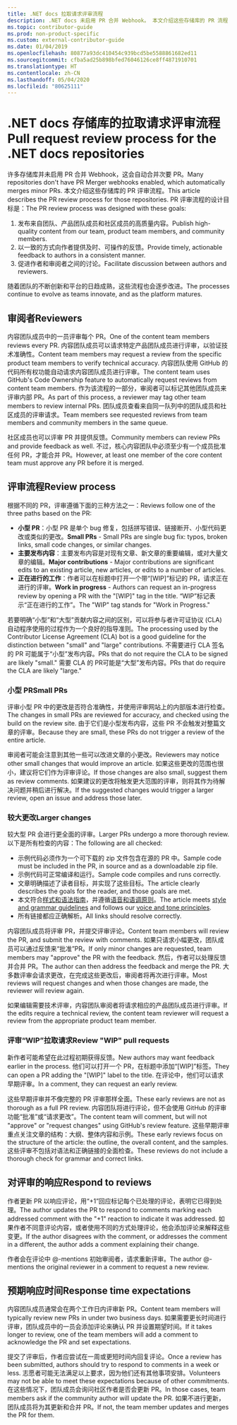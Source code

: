 ```yaml
---
title: .NET docs 拉取请求评审流程
description: .NET docs 未启用 PR 合并 Webhook。 本文介绍这些存储库的 PR 流程
ms.topic: contributor-guide
ms.prod: non-product-specific
ms.custom: external-contributor-guide
ms.date: 01/04/2019
ms.openlocfilehash: 80877a93dc410454c939bcd5be5588861682ed11
ms.sourcegitcommit: cfba5ad25b898bfed76046126ce8ff4871910701
ms.translationtype: HT
ms.contentlocale: zh-CN
ms.lasthandoff: 05/04/2020
ms.locfileid: "80625111"
---
```

# <a name="pull-request-review-process-for-the-net-docs-repositories"></a><span data-ttu-id="e5721-104">.NET docs 存储库的拉取请求评审流程</span><span class="sxs-lookup"><span data-stu-id="e5721-104">Pull request review process for the .NET docs repositories</span></span>

<span data-ttu-id="e5721-105">许多存储库并未启用 PR 合并 Webhook，这会自动合并次要 PR。</span><span class="sxs-lookup"><span data-stu-id="e5721-105">Many repositories don't have PR Merger webhooks enabled, which automatically merges minor PRs.</span></span> <span data-ttu-id="e5721-106">本文介绍这些存储库的 PR 评审流程。</span><span class="sxs-lookup"><span data-stu-id="e5721-106">This article describes the PR review process for those repositories.</span></span> <span data-ttu-id="e5721-107">PR 评审流程的设计目标是：</span><span class="sxs-lookup"><span data-stu-id="e5721-107">The PR review process was designed with these goals:</span></span>

1. <span data-ttu-id="e5721-108">发布来自团队、产品团队成员和社区成员的高质量内容。</span><span class="sxs-lookup"><span data-stu-id="e5721-108">Publish high-quality content from our team, product team members, and community members.</span></span>
1. <span data-ttu-id="e5721-109">以一致的方式向作者提供及时、可操作的反馈。</span><span class="sxs-lookup"><span data-stu-id="e5721-109">Provide timely, actionable feedback to authors in a consistent manner.</span></span>
1. <span data-ttu-id="e5721-110">促进作者和审阅者之间的讨论。</span><span class="sxs-lookup"><span data-stu-id="e5721-110">Facilitate discussion between authors and reviewers.</span></span>

<span data-ttu-id="e5721-111">随着团队的不断创新和平台的日趋成熟，这些流程也会逐步改进。</span><span class="sxs-lookup"><span data-stu-id="e5721-111">The processes continue to evolve as teams innovate, and as the platform matures.</span></span>

## <a name="reviewers"></a><span data-ttu-id="e5721-112">审阅者</span><span class="sxs-lookup"><span data-stu-id="e5721-112">Reviewers</span></span>

<span data-ttu-id="e5721-113">内容团队成员中的一员评审每个 PR。</span><span class="sxs-lookup"><span data-stu-id="e5721-113">One of the content team members reviews every PR.</span></span> <span data-ttu-id="e5721-114">内容团队成员可以请求特定产品团队成员进行评审，以验证技术准确性。</span><span class="sxs-lookup"><span data-stu-id="e5721-114">Content team members may request a review from the specific product team members to verify technical accuracy.</span></span> <span data-ttu-id="e5721-115">内容团队使用 GitHub 的代码所有权功能自动请求内容团队成员进行评审。</span><span class="sxs-lookup"><span data-stu-id="e5721-115">The content team uses GitHub's Code Ownership feature to automatically request reviews from content team members.</span></span> <span data-ttu-id="e5721-116">作为该流程的一部分，审阅者可以标记其他团队成员来评审内部 PR。</span><span class="sxs-lookup"><span data-stu-id="e5721-116">As part of this process, a reviewer may tag other team members to review internal PRs.</span></span> <span data-ttu-id="e5721-117">团队成员查看来自同一队列中的团队成员和社区成员的评审请求。</span><span class="sxs-lookup"><span data-stu-id="e5721-117">Team members see requested reviews from team members and community members in the same queue.</span></span>

<span data-ttu-id="e5721-118">社区成员也可以评审 PR 并提供反馈。</span><span class="sxs-lookup"><span data-stu-id="e5721-118">Community members can review PRs and provide feedback as well.</span></span> <span data-ttu-id="e5721-119">不过，核心内容团队中必须至少有一个成员批准任何 PR，才能合并 PR。</span><span class="sxs-lookup"><span data-stu-id="e5721-119">However, at least one member of the core content team must approve any PR before it is merged.</span></span>

## <a name="review-process"></a><span data-ttu-id="e5721-120">评审流程</span><span class="sxs-lookup"><span data-stu-id="e5721-120">Review process</span></span>

<span data-ttu-id="e5721-121">根据不同的 PR，评审遵循下面的三种方法之一：</span><span class="sxs-lookup"><span data-stu-id="e5721-121">Reviews follow one of the three paths based on the PR:</span></span>

- <span data-ttu-id="e5721-122">**小型 PR**：小型 PR 是单个 bug 修复，包括拼写错误、链接断开、小型代码更改或类似的更改。</span><span class="sxs-lookup"><span data-stu-id="e5721-122">**Small PRs** - Small PRs are single bug fix: typos, broken links, small code changes, or similar changes.</span></span>
- <span data-ttu-id="e5721-123">**主要发布内容**：主要发布内容是对现有文章、新文章的重要编辑，或对大量文章的编辑。</span><span class="sxs-lookup"><span data-stu-id="e5721-123">**Major contributions** - Major contributions are significant edits to an existing article, new articles, or edits to a number of articles.</span></span>
- <span data-ttu-id="e5721-124">**正在进行的工作**：作者可以在标题中打开一个带“[WIP]”标记的 PR，请求正在进行的评审。</span><span class="sxs-lookup"><span data-stu-id="e5721-124">**Work in progress** - Authors can request an in-progress review by opening a PR with the "[WIP]" tag in the title.</span></span> <span data-ttu-id="e5721-125">“WIP”标记表示“正在进行的工作”。</span><span class="sxs-lookup"><span data-stu-id="e5721-125">The "WIP" tag stands for "Work in Progress."</span></span> 

<span data-ttu-id="e5721-126">若要明确“小型”和“大型”贡献内容之间的区别，可以将参与者许可证协议 (CLA) 自动程序使用的过程作为一个良好的指导准则。</span><span class="sxs-lookup"><span data-stu-id="e5721-126">The processing used by the Contributor License Agreement (CLA) bot is a good guideline for the distinction between "small" and "large" contributions.</span></span> <span data-ttu-id="e5721-127">不需要进行 CLA 签名的 PR 可能属于“小型”发布内容。</span><span class="sxs-lookup"><span data-stu-id="e5721-127">PRs that do not require the CLA to be signed are likely "small."</span></span> <span data-ttu-id="e5721-128">需要 CLA 的 PR可能是“大型”发布内容。</span><span class="sxs-lookup"><span data-stu-id="e5721-128">PRs that do require the CLA are likely "large."</span></span>

### <a name="small-prs"></a><span data-ttu-id="e5721-129">小型 PR</span><span class="sxs-lookup"><span data-stu-id="e5721-129">Small PRs</span></span>

<span data-ttu-id="e5721-130">评审小型 PR 中的更改是否符合准确性，并使用评审网站上的内部版本进行检查。</span><span class="sxs-lookup"><span data-stu-id="e5721-130">The changes in small PRs are reviewed for accuracy, and checked using the build on the review site.</span></span> <span data-ttu-id="e5721-131">由于它们是小型发布内容，这些 PR 不会触发对整篇文章的评审。</span><span class="sxs-lookup"><span data-stu-id="e5721-131">Because they are small, these PRs do not trigger a review of the entire article.</span></span> 

<span data-ttu-id="e5721-132">审阅者可能会注意到其他一些可以改进文章的小更改。</span><span class="sxs-lookup"><span data-stu-id="e5721-132">Reviewers may notice other small changes that would improve an article.</span></span> <span data-ttu-id="e5721-133">如果这些更改的范围也很小，建议将它们作为评审评论。</span><span class="sxs-lookup"><span data-stu-id="e5721-133">If those changes are also small, suggest them as review comments.</span></span> <span data-ttu-id="e5721-134">如果建议的更改将触发更大范围的评审，则将其作为待解决问题并稍后进行解决。</span><span class="sxs-lookup"><span data-stu-id="e5721-134">If the suggested changes would trigger a larger review, open an issue and address those later.</span></span> 

### <a name="larger-changes"></a><span data-ttu-id="e5721-135">较大更改</span><span class="sxs-lookup"><span data-stu-id="e5721-135">Larger changes</span></span>

<span data-ttu-id="e5721-136">较大型 PR 会进行更全面的评审。</span><span class="sxs-lookup"><span data-stu-id="e5721-136">Larger PRs undergo a more thorough review.</span></span> <span data-ttu-id="e5721-137">以下是所有检查的内容：</span><span class="sxs-lookup"><span data-stu-id="e5721-137">The following are all checked:</span></span>

- <span data-ttu-id="e5721-138">示例代码必须作为一个可下载的 zip 文件包含在源的 PR 中。</span><span class="sxs-lookup"><span data-stu-id="e5721-138">Sample code must be included in the PR, in source and as a downloadable zip file.</span></span>
- <span data-ttu-id="e5721-139">示例代码可正常编译和运行。</span><span class="sxs-lookup"><span data-stu-id="e5721-139">Sample code compiles and runs correctly.</span></span>
- <span data-ttu-id="e5721-140">文章明确描述了读者目标，并实现了这些目标。</span><span class="sxs-lookup"><span data-stu-id="e5721-140">The article clearly describes the goals for the reader, and those goals are met.</span></span>
- <span data-ttu-id="e5721-141">本文符合[样式和语法指南](dotnet-style-guide.md)，并遵循[语音和语调原则](dotnet-voice-tone.md)。</span><span class="sxs-lookup"><span data-stu-id="e5721-141">The article meets [style and grammar guidelines](dotnet-style-guide.md) and follows our [voice and tone principles](dotnet-voice-tone.md).</span></span>
- <span data-ttu-id="e5721-142">所有链接都应正确解析。</span><span class="sxs-lookup"><span data-stu-id="e5721-142">All links should resolve correctly.</span></span>

<span data-ttu-id="e5721-143">内容团队成员将评审 PR，并提交评审评论。</span><span class="sxs-lookup"><span data-stu-id="e5721-143">Content team members will review the PR, and submit the review with comments.</span></span> <span data-ttu-id="e5721-144">如果只请求小幅更改，团队成员可以通过反馈来“批准”PR。</span><span class="sxs-lookup"><span data-stu-id="e5721-144">If only minor changes are requested, team members may "approve" the PR with the feedback.</span></span> <span data-ttu-id="e5721-145">然后，作者可以处理反馈并合并 PR。</span><span class="sxs-lookup"><span data-stu-id="e5721-145">The author can then address the feedback and merge the PR.</span></span> <span data-ttu-id="e5721-146">大多数评审会请求更改，在完成这些更改后，审阅者将再次进行评审。</span><span class="sxs-lookup"><span data-stu-id="e5721-146">Most reviews will request changes and when those changes are made, the reviewer will review again.</span></span>

<span data-ttu-id="e5721-147">如果编辑需要技术评审，内容团队审阅者将请求相应的产品团队成员进行评审。</span><span class="sxs-lookup"><span data-stu-id="e5721-147">If the edits require a technical review, the content team reviewer will request a review from the appropriate product team member.</span></span>

### <a name="review-wip-pull-requests"></a><span data-ttu-id="e5721-148">评审“WIP”拉取请求</span><span class="sxs-lookup"><span data-stu-id="e5721-148">Review "WIP" pull requests</span></span>

<span data-ttu-id="e5721-149">新作者可能希望在此过程初期获得反馈。</span><span class="sxs-lookup"><span data-stu-id="e5721-149">New authors may want feedback earlier in the process.</span></span> <span data-ttu-id="e5721-150">他们可以打开一个 PR，在标题中添加“[WIP]”标签。</span><span class="sxs-lookup"><span data-stu-id="e5721-150">They can open a PR adding the "[WIP]" label to the title.</span></span> <span data-ttu-id="e5721-151">在评论中，他们可以请求早期评审。</span><span class="sxs-lookup"><span data-stu-id="e5721-151">In a comment, they can request an early review.</span></span>

<span data-ttu-id="e5721-152">这些早期评审并不像完整的 PR 评审那样全面。</span><span class="sxs-lookup"><span data-stu-id="e5721-152">These early reviews are not as thorough as a full PR review.</span></span> <span data-ttu-id="e5721-153">内容团队将进行评论，但不会使用 GitHub 的评审功能“批准”或“请求更改”。</span><span class="sxs-lookup"><span data-stu-id="e5721-153">The content team will comment, but will not "approve" or "request changes" using GitHub's review feature.</span></span> <span data-ttu-id="e5721-154">这些早期评审重点关注文章的结构：大纲、整体内容和示例。</span><span class="sxs-lookup"><span data-stu-id="e5721-154">These early reviews focus on the structure of the article: the outline, the overall content, and the samples.</span></span> <span data-ttu-id="e5721-155">这些评审不包括对语法和正确链接的全面检查。</span><span class="sxs-lookup"><span data-stu-id="e5721-155">These reviews do not include a thorough check for grammar and correct links.</span></span>

## <a name="respond-to-reviews"></a><span data-ttu-id="e5721-156">对评审的响应</span><span class="sxs-lookup"><span data-stu-id="e5721-156">Respond to reviews</span></span>

<span data-ttu-id="e5721-157">作者更新 PR 以响应评论，用“+1”回应标记每个已处理的评论，表明它已得到处理。</span><span class="sxs-lookup"><span data-stu-id="e5721-157">The author updates the PR to respond to comments marking each addressed comment with the "+1" reaction to indicate it was addressed.</span></span> <span data-ttu-id="e5721-158">如果作者不同意评论内容，或者使用不同的方式处理评论，他会添加评论来解释这些变更。</span><span class="sxs-lookup"><span data-stu-id="e5721-158">If the author disagrees with the comment, or addresses the comment in a different, the author adds a comment explaining their change.</span></span>

<span data-ttu-id="e5721-159">作者会在评论中 @-mentions 初始审阅者，请求重新评审。</span><span class="sxs-lookup"><span data-stu-id="e5721-159">The author @-mentions the original reviewer in a comment to request a new review.</span></span> 

## <a name="response-time-expectations"></a><span data-ttu-id="e5721-160">预期响应时间</span><span class="sxs-lookup"><span data-stu-id="e5721-160">Response time expectations</span></span>

<span data-ttu-id="e5721-161">内容团队成员通常会在两个工作日内评审新 PR。</span><span class="sxs-lookup"><span data-stu-id="e5721-161">Content team members will typically review new PRs in under two business days.</span></span> <span data-ttu-id="e5721-162">如果需要更长时间进行评审，团队成员中的一员会添加评论来确认 PR 并设置期望时间。</span><span class="sxs-lookup"><span data-stu-id="e5721-162">If it takes longer to review, one of the team members will add a comment to acknowledge the PR and set expectations.</span></span>

<span data-ttu-id="e5721-163">提交了评审后，作者应尝试在一周或更短时间内回复评论。</span><span class="sxs-lookup"><span data-stu-id="e5721-163">Once a review has been submitted, authors should try to respond to comments in a week or less.</span></span> <span data-ttu-id="e5721-164">志愿者可能无法满足以上要求，因为他们还有其他事项安排。</span><span class="sxs-lookup"><span data-stu-id="e5721-164">Volunteers may not be able to meet these expectations because of other commitments.</span></span> <span data-ttu-id="e5721-165">在这些情况下，团队成员会询问社区作者是否会更新 PR。</span><span class="sxs-lookup"><span data-stu-id="e5721-165">In those cases, team members ask if the community author will update the PR.</span></span> <span data-ttu-id="e5721-166">如果不进行更新，团队成员将为其更新和合并 PR。</span><span class="sxs-lookup"><span data-stu-id="e5721-166">If not, the team member updates and merges the PR for them.</span></span>
